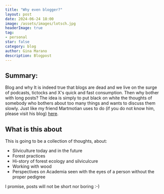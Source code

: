 ```yaml
---
title: "Why even blogger?"
layout: post
date: 2024-06-24 18:00
image: /assets/images/lotsch.jpg
headerImage: true
tag:
- personal
star: false
category: blog
author: Gina Marano
description: Blogpost
---
```


## Summary:

Blog and why 
It is indeed true that blogs are dead and we live on the surge of podcasts, tictocks and X's quick and fast consumption. Then why bother with long posts?
The idea is simply to put black on white the thoughts of somebody who bothers about too many things and wants to discuss them slowly. Just like my friend Martmotian uses to do (if you do not know him, please visit his blog) [here](https://marmotian.com/).


## What is this about

This is going to be a collection of thoughts, about:

- Silviculture today and in the future
- Forest practices
- Hi-story of forest ecology and silviculcure
- Working with wood
- Perspectives on Academia seen with the eyes of a person without the proper pedigree


I promise, posts will not be short nor boring :-)


